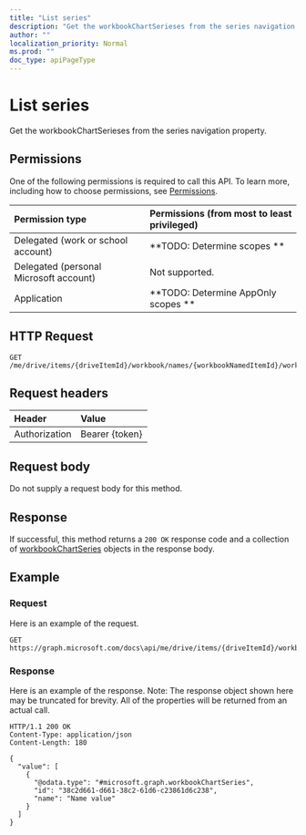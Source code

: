 ```yaml
---
title: "List series"
description: "Get the workbookChartSerieses from the series navigation property."
author: ""
localization_priority: Normal
ms.prod: ""
doc_type: apiPageType
---
```


# List series

Get the workbookChartSerieses from the series navigation property.

## Permissions
One of the following permissions is required to call this API. To learn more, including how to choose permissions, see [Permissions](/concepts/permissions-reference.md).

|Permission type|Permissions (from most to least privileged)|
|:---|:---|
|Delegated (work or school account)|**TODO: Determine scopes **|
|Delegated (personal Microsoft account)|Not supported.|
|Application|**TODO: Determine AppOnly scopes **|

## HTTP Request
<!-- {
  "blockType": "ignored"
}
-->
``` http
GET /me/drive/items/{driveItemId}/workbook/names/{workbookNamedItemId}/worksheet/charts/{workbookChartId}/series
```

## Request headers
|Header|Value|
|:---|:---|
|Authorization|Bearer {token}|

## Request body
Do not supply a request body for this method.

## Response
If successful, this method returns a `200 OK` response code and a collection of [workbookChartSeries](../resources/workbookchartseries.md) objects in the response body.

## Example

### Request
Here is an example of the request.
<!-- {
  "blockType": "request",
  "name": "get_workbookchartseries"
}
-->
``` http
GET https://graph.microsoft.com/docs\api/me/drive/items/{driveItemId}/workbook/names/{workbookNamedItemId}/worksheet/charts/{workbookChartId}/series
```

### Response
Here is an example of the response. Note: The response object shown here may be truncated for brevity. All of the properties will be returned from an actual call.
<!-- {
  "blockType": "response",
  "truncated": true,
  "@odata.type": "collection(microsoft.graph.workbookchartseries)"
}
-->
``` http
HTTP/1.1 200 OK
Content-Type: application/json
Content-Length: 180

{
  "value": [
    {
      "@odata.type": "#microsoft.graph.workbookChartSeries",
      "id": "38c2d661-d661-38c2-61d6-c23861d6c238",
      "name": "Name value"
    }
  ]
}
```

